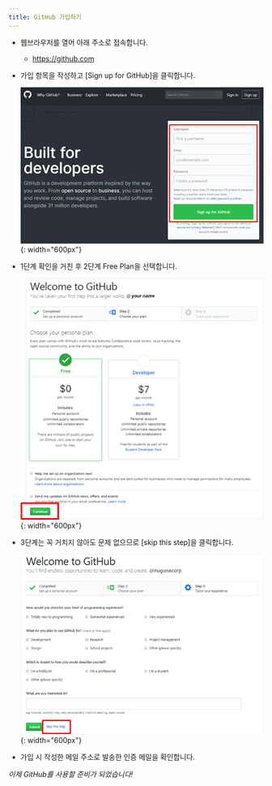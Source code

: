 ```yaml
---
title: GitHub 가입하기
---
```


* 웹브라우저를 열어 아래 주소로 접속합니다.
   - https://github.com

* 가입 항목을 작성하고 [Sign up for GitHub]을 클릭합니다.

   ![Join GitHub](../images/join_github_1.png){: width="600px"}


* 1단계 확인을 거친 후 2단계 Free Plan을 선택합니다.

   ![Join GitHub](../images/join_github_2.png){: width="600px"}


* 3단계는 꼭 거치지 않아도 문제 없으므로 [skip this step]을 클릭합니다.

   ![Join GitHub](../images/join_github_3.png){: width="600px"}


* 가입 시 작성한 메일 주소로 발송한 인증 메일을 확인합니다.



*이제 GitHub를 사용할 준비가 되었습니다!*
